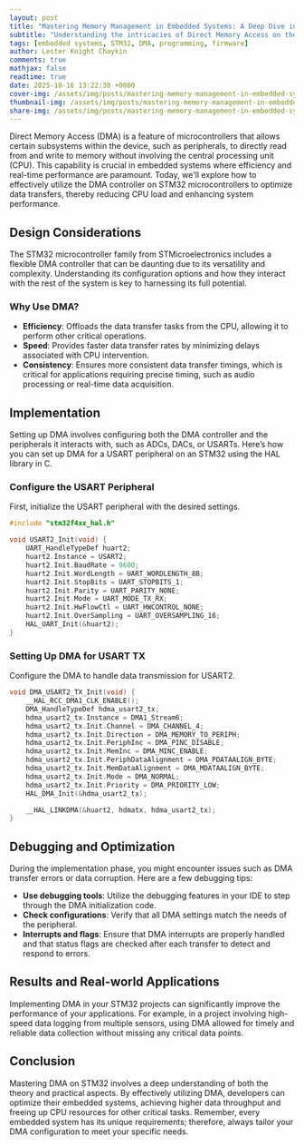 ```yaml
---
layout: post
title: "Mastering Memory Management in Embedded Systems: A Deep Dive into STM32 DMA"
subtitle: "Understanding the intricacies of Direct Memory Access on the STM32 platform for optimized data transfers"
tags: [embedded systems, STM32, DMA, programming, firmware]
author: Lester Knight Chaykin
comments: true
mathjax: false
readtime: true
date: 2025-10-16 13:22:38 +0000
cover-img: /assets/img/posts/mastering-memory-management-in-embedded-systems-a-deep-dive-into-stm32-dma.jpg
thumbnail-img: /assets/img/posts/mastering-memory-management-in-embedded-systems-a-deep-dive-into-stm32-dma.jpg
share-img: /assets/img/posts/mastering-memory-management-in-embedded-systems-a-deep-dive-into-stm32-dma.jpg
---
```


Direct Memory Access (DMA) is a feature of microcontrollers that allows certain subsystems within the device, such as peripherals, to directly read from and write to memory without involving the central processing unit (CPU). This capability is crucial in embedded systems where efficiency and real-time performance are paramount. Today, we'll explore how to effectively utilize the DMA controller on STM32 microcontrollers to optimize data transfers, thereby reducing CPU load and enhancing system performance.

## **Design Considerations**

The STM32 microcontroller family from STMicroelectronics includes a flexible DMA controller that can be daunting due to its versatility and complexity. Understanding its configuration options and how they interact with the rest of the system is key to harnessing its full potential.

### **Why Use DMA?**
- **Efficiency**: Offloads the data transfer tasks from the CPU, allowing it to perform other critical operations.
- **Speed**: Provides faster data transfer rates by minimizing delays associated with CPU intervention.
- **Consistency**: Ensures more consistent data transfer timings, which is critical for applications requiring precise timing, such as audio processing or real-time data acquisition.

## **Implementation**

Setting up DMA involves configuring both the DMA controller and the peripherals it interacts with, such as ADCs, DACs, or USARTs. Here’s how you can set up DMA for a USART peripheral on an STM32 using the HAL library in C.

### **Configure the USART Peripheral**

First, initialize the USART peripheral with the desired settings.

```c
#include "stm32f4xx_hal.h"

void USART2_Init(void) {
    UART_HandleTypeDef huart2;
    huart2.Instance = USART2;
    huart2.Init.BaudRate = 9600;
    huart2.Init.WordLength = UART_WORDLENGTH_8B;
    huart2.Init.StopBits = UART_STOPBITS_1;
    huart2.Init.Parity = UART_PARITY_NONE;
    huart2.Init.Mode = UART_MODE_TX_RX;
    huart2.Init.HwFlowCtl = UART_HWCONTROL_NONE;
    huart2.Init.OverSampling = UART_OVERSAMPLING_16;
    HAL_UART_Init(&huart2);
}
```

### **Setting Up DMA for USART TX**

Configure the DMA to handle data transmission for USART2.

```c
void DMA_USART2_TX_Init(void) {
    __HAL_RCC_DMA1_CLK_ENABLE();
    DMA_HandleTypeDef hdma_usart2_tx;
    hdma_usart2_tx.Instance = DMA1_Stream6;
    hdma_usart2_tx.Init.Channel = DMA_CHANNEL_4;
    hdma_usart2_tx.Init.Direction = DMA_MEMORY_TO_PERIPH;
    hdma_usart2_tx.Init.PeriphInc = DMA_PINC_DISABLE;
    hdma_usart2_tx.Init.MemInc = DMA_MINC_ENABLE;
    hdma_usart2_tx.Init.PeriphDataAlignment = DMA_PDATAALIGN_BYTE;
    hdma_usart2_tx.Init.MemDataAlignment = DMA_MDATAALIGN_BYTE;
    hdma_usart2_tx.Init.Mode = DMA_NORMAL;
    hdma_usart2_tx.Init.Priority = DMA_PRIORITY_LOW;
    HAL_DMA_Init(&hdma_usart2_tx);

    __HAL_LINKDMA(&huart2, hdmatx, hdma_usart2_tx);
}
```

## **Debugging and Optimization**

During the implementation phase, you might encounter issues such as DMA transfer errors or data corruption. Here are a few debugging tips:

- **Use debugging tools**: Utilize the debugging features in your IDE to step through the DMA initialization code.
- **Check configurations**: Verify that all DMA settings match the needs of the peripheral.
- **Interrupts and flags**: Ensure that DMA interrupts are properly handled and that status flags are checked after each transfer to detect and respond to errors.

## **Results and Real-world Applications**

Implementing DMA in your STM32 projects can significantly improve the performance of your applications. For example, in a project involving high-speed data logging from multiple sensors, using DMA allowed for timely and reliable data collection without missing any critical data points.

## **Conclusion**

Mastering DMA on STM32 involves a deep understanding of both the theory and practical aspects. By effectively utilizing DMA, developers can optimize their embedded systems, achieving higher data throughput and freeing up CPU resources for other critical tasks. Remember, every embedded system has its unique requirements; therefore, always tailor your DMA configuration to meet your specific needs.